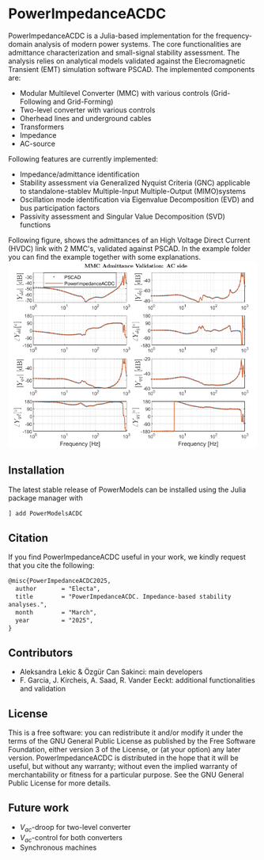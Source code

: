 # PowerImpedanceACDC
PowerImpedanceACDC is a Julia-based implementation for the frequency-domain analysis of modern power systems.
The core functionalities are admittance characterization and small-signal stability assessment.
The analysis relies on analytical models validated against the Elecromagnetic Transient (EMT) simulation software PSCAD.
The implemented components are:
- Modular Multilevel Converter (MMC) with various controls (Grid-Following and Grid-Forming)
- Two-level converter with various controls
- Oherhead lines and underground cables
- Transformers
- Impedance
- AC-source

Following features are currently implemented:
- Impedance/admittance identification
- Stability assessment via Generalized Nyquist Criteria (GNC) applicable to standalone-stablev Multiple-Input Multiple-Output (MIMO)systems
- Oscillation mode identification via Eigenvalue Decomposition (EVD) and bus participation factors
- Passivity assessment and Singular Value Decomposition (SVD) functions 

Following figure, shows the admittances of an High Voltage Direct Current (HVDC) link with 2 MMC's, validated against PSCAD. In the example folder you can find the example together with some explanations.
![Validation against PSCAD](docs/src/pictures/P2P_validation.png)
## Installation
The latest stable release of PowerModels can be installed using the Julia package manager with
```julia
] add PowerModelsACDC
```

## Citation
If you find PowerImpedanceACDC useful in your work, we kindly request that you cite the following:
```
@misc{PowerImpedanceACDC2025,
  author       = "Electa",
  title        = "PowerImpedanceACDC. Impedance-based stability analyses.",
  month        = "March",
  year         = "2025",
}
```

## Contributors
- Aleksandra Lekic & Özgür Can Sakinci: main developers
- F. Garcia, J. Kircheis, A. Saad, R. Vander Eeckt: additional functionalities and validation

## License
This is a free software: you can redistribute it and/or modify it under the terms of the GNU General Public License as published by the Free Software Foundation, either version 3 of the License, or (at your option) any later version. PowerImpedanceACDC is distributed in the hope that it will be useful, but without any warranty; without even the implied warranty of merchantability or fitness for a particular purpose. See the GNU General Public License for more details.

## Future work
- $V_{ac}$-droop for two-level converter
- $V_{ac}$-control for both converters
- Synchronous machines